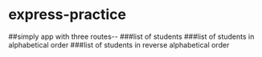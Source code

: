 # express-practice
##simply app with three routes--
###list of students
###list of students in alphabetical order
###list of students in reverse alphabetical order

